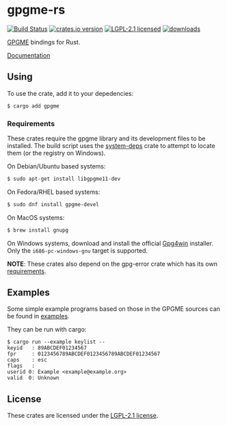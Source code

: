 # gpgme-rs

[![Build Status][build]][ci]
[![crates.io version][version]][crate]
[![LGPL-2.1 licensed][license]](./COPYING)
[![downloads][downloads]][crate]

[GPGME][upstream] bindings for Rust.

[Documentation][docs]

## Using

To use the crate, add it to your depedencies:
```sh
$ cargo add gpgme
```

### Requirements
These crates require the gpgme library and its development files to be
installed. The build script uses the [system-deps] crate to attempt to locate
them (or the registry on Windows).

On Debian/Ubuntu based systems:
```sh
$ sudo apt-get install libgpgme11-dev
```

On Fedora/RHEL based systems:
```sh
$ sudo dnf install gpgme-devel
```

On MacOS systems:
```sh
$ brew install gnupg
```

On Windows systems, download and install the official [Gpg4win] installer. Only
the `i686-pc-windows-gnu` target is supported.

**NOTE**: These crates also depend on the gpg-error crate which has its own
[requirements](https://github.com/gpg-rs/libgpg-error).

## Examples
Some simple example programs based on those in the GPGME sources can be found
in [examples](./examples).

They can be run with cargo:
```shell
$ cargo run --example keylist --
keyid   : 89ABCDEF01234567
fpr     : 0123456789ABCDEF0123456789ABCDEF01234567
caps    : esc
flags   :
userid 0: Example <example@example.org>
valid  0: Unknown
```
## License
These crates are licensed under the [LGPL-2.1 license](./COPYING).

[crate]: https://crates.io/crates/gpgme
[ci]: https://github.com/gpg-rs/gpgme/actions?query=branch%3Amaster
[build]: https://img.shields.io/github/workflow/status/gpg-rs/gpgme/Continuous%20Integration?style=flat-square
[version]: https://img.shields.io/crates/v/gpgme?style=flat-square
[license]: https://img.shields.io/crates/l/gpgme?style=flat-square
[downloads]: https://img.shields.io/crates/d/gpgme?style=flat-square

[upstream]: https://www.gnupg.org/\(it\)/related_software/gpgme/index.html
[docs]: https://docs.rs/gpgme
[system-deps]: https://crates.io/crates/system-deps
[Gpg4win]: https://www.gpg4win.org/
